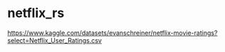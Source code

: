 # netflix_rs
https://www.kaggle.com/datasets/evanschreiner/netflix-movie-ratings?select=Netflix_User_Ratings.csv 
